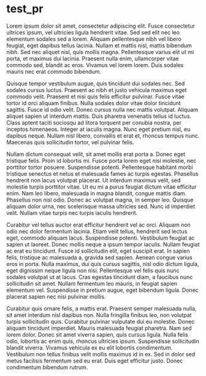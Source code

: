 # test_pr

Lorem ipsum dolor sit amet, consectetur adipiscing elit. Fusce consectetur ultrices ipsum, vel ultricies ligula hendrerit vitae. Sed sed elit nec leo elementum sodales sed a lorem. Aliquam pellentesque nibh vel libero feugiat, eget dapibus tellus lacinia. Nullam et mattis nisl, mattis bibendum nibh. Sed nec aliquet nisl, quis mollis magna. Pellentesque varius elit ut mi porta, et maximus dui lacinia. Praesent nulla enim, ullamcorper vitae commodo sed, blandit ac eros. Vivamus vel lorem lorem. Duis sodales mauris nec erat commodo bibendum.

Quisque tempor vestibulum augue, quis tincidunt dui sodales nec. Sed sodales cursus luctus. Praesent ac nibh et justo vehicula maximus eget commodo velit. Praesent et nisi quis felis efficitur pulvinar. Fusce vitae tortor id orci aliquam finibus. Nulla sodales dolor vitae dolor tincidunt sagittis. Fusce id odio velit. Donec cursus nulla nec mattis volutpat. Aliquam aliquet sapien ut interdum mattis. Duis pharetra venenatis tellus id luctus. Class aptent taciti sociosqu ad litora torquent per conubia nostra, per inceptos himenaeos. Integer at iaculis magna. Nunc eget pretium nisl, eu dapibus neque. Nullam nisl libero, convallis et erat et, rhoncus tempus nunc. Maecenas quis sollicitudin tortor, vel pulvinar felis.

Nullam dictum consequat velit, sit amet mollis erat porta a. Donec eget tristique felis. Proin id lobortis mi. Fusce porta lorem eget nisi molestie, nec porttitor tortor posuere. Suspendisse potenti. Pellentesque habitant morbi tristique senectus et netus et malesuada fames ac turpis egestas. Phasellus hendrerit non lacus volutpat placerat. Ut interdum maximus velit, sed molestie turpis porttitor vitae. Ut eu mi a purus feugiat dictum vitae efficitur enim. Nam leo libero, malesuada in magna blandit, congue mattis diam. Phasellus non nisl odio. Donec ac volutpat magna, in semper leo. Quisque aliquam dolor urna, nec scelerisque massa ultricies sed. Nunc id imperdiet velit. Nullam vitae turpis nec turpis iaculis hendrerit.

Curabitur vel tellus auctor erat efficitur hendrerit vel ac orci. Aliquam non odio nec dolor fermentum lacinia. Etiam velit tellus, hendrerit sed lectus eget, commodo aliquam lacus. Suspendisse potenti. Vestibulum feugiat ac sapien ut laoreet. Donec mollis neque a ipsum tempor iaculis. Nullam feugiat ac erat eu tincidunt. Fusce id sollicitudin elit, eget suscipit erat. In sapien felis, tristique ac malesuada a, gravida sed sapien. Aenean congue varius eros in porta. Nulla maximus, dui quis cursus sagittis, nisl odio dictum ligula, eget dignissim neque ligula non nisi. Pellentesque vel felis quis nunc sodales volutpat ut at lacus. Cras egestas tincidunt diam, a faucibus nunc sollicitudin sit amet. Nullam fermentum leo mauris, in feugiat sapien elementum vel. Suspendisse in pretium augue, eget bibendum ligula. Donec placerat sapien nec nisi pulvinar mollis.

Curabitur quis ornare felis, a mattis erat. Praesent semper malesuada nulla, sit amet interdum nisl dapibus non. Nulla fringilla finibus leo, non volutpat turpis sollicitudin quis. Curabitur pulvinar vulputate dui eu molestie. Donec aliquam tincidunt imperdiet. Mauris malesuada feugiat pharetra. Nam sed lorem dolor. Donec sit amet viverra sapien, quis cursus ligula. Nulla felis odio, lobortis ac enim quis, rhoncus ultricies ipsum. Suspendisse sollicitudin blandit viverra. Vivamus vehicula ex eu elit lobortis condimentum. Vestibulum non tellus finibus velit mollis maximus id in ex. Sed in dolor sed metus facilisis fermentum sed eu erat. Duis eget efficitur justo. Donec condimentum bibendum rutrum. 
